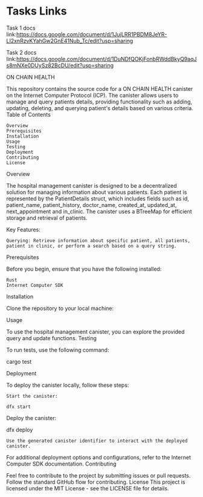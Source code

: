 # Tasks Links

Task 1
docs link:https://docs.google.com/document/d/1JujLRR1PBDM8JeYR-LI2xnRzvKYahGw2GnE41Nub_Tc/edit?usp=sharing


Task 2
docs link:https://docs.google.com/document/d/1DuNDfQOKjFonbRWddBkyQ9aqJs8mNXe0DUySz82BcDU/edit?usp=sharing


ON CHAIN HEALTH

This repository contains the source code for a ON CHAIN HEALTH canister on the Internet Computer Protocol (ICP). The canister allows users to manage and query patients details, providing functionality such as adding, updating, deleting, and querying patient's details based on various criteria.
Table of Contents

    Overview
    Prerequisites
    Installation
    Usage
    Testing
    Deployment
    Contributing
    License

Overview

The hospital management canister is designed to be a decentralized solution for managing information about various patients. Each patient is represented by the PatientDetails struct, which includes fields such as id, patient_name, patient_history, doctor_name, created_at, updated_at, next_appointment and in_clinic. The canister uses a BTreeMap for efficient storage and retrieval of patients.

Key Features:

    Querying: Retrieve information about specific patient, all patients, patient in clinic, or perform a search based on a query string.

Prerequisites

Before you begin, ensure that you have the following installed:

    Rust
    Internet Computer SDK

Installation

Clone the repository to your local machine:

Usage

To use the hospital management canister, you can explore the provided query and update functions.
Testing

To run tests, use the following command:

cargo test

Deployment

To deploy the canister locally, follow these steps:

    Start the canister:

    dfx start

Deploy the canister:

dfx deploy

    Use the generated canister identifier to interact with the deployed canister.

For additional deployment options and configurations, refer to the Internet Computer SDK documentation.
Contributing

Feel free to contribute to the project by submitting issues or pull requests. Follow the standard GitHub flow for contributing.
License
This project is licensed under the MIT License - see the LICENSE file for details.
